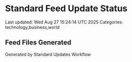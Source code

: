 # Standard Feed Update Status
Last updated: Wed Aug 27 15:24:14 UTC 2025
Categories: technology,business,world

## Feed Files Generated

Generated by Standard Updates Workflow
